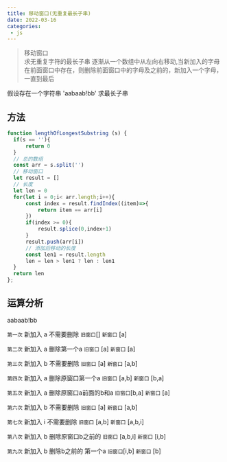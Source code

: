 ```yaml
---
title: 移动窗口(无重复最长子串)
date: 2022-03-16
categories:
 - js
---
```


>移动窗口\
>求无重复字符的最长子串
>逐渐从一个数组中从左向右移动,当新加入的字母在前面窗口中存在，则删除前面窗口中的字母及之前的，新加入一个字母，一直到最后

假设存在一个字符串 'aabaab!bb' 求最长子串

## 方法

```js
function lengthOfLongestSubstring (s) {
  if(s == ''){
      return 0
  }
  // 总的数组
  const arr = s.split('')
  // 移动窗口
  let result = []
  // 长度
  let len = 0
  for(let i = 0;i< arr.length;i++){
      const index = result.findIndex((item)=>{
          return item == arr[i]
      })
      if(index >= 0){
          result.splice(0,index+1)
      }
      result.push(arr[i])
      // 添加后移动的长度
      const len1 = result.length
      len = len > len1 ? len : len1
  }
  return len
};
```

## 运算分析

aabaab!bb

`第一次` 新加入 a  不需要删除         `旧窗口`[]  `新窗口` [a]  

`第二次` 新加入 a 删除第一个a        `旧窗口` [a]  `新窗口` [a]

`第三次` 新加入 b 不需要删除         `旧窗口` [a]  `新窗口` [a,b]

`第四次` 新加入 a 删除原窗口第一个a   `旧窗口` [a,b]  `新窗口` [b,a]

`第五次` 新加入 a 删除原窗口a前面的b和a `旧窗口`[b,a] `新窗口` [a]

`第六次` 新加入 b 不需要删除           `旧窗口` [a] `新窗口` [a,b]

`第七次` 新加入 i 不需要删除           `旧窗口` [a,b] `新窗口` [a,b,i]

`第八次` 新加入 b 删除原窗口b之前的     `旧窗口` [a,b,i] `新窗口` [i,b]

`第九次` 新加入 b 删除b之前的 第一个a    `旧窗口`[i,b] `新窗口` [b]



